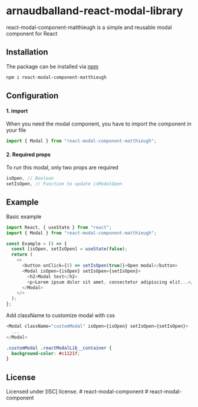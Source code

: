 # arnaudballand-react-modal-library

react-modal-component-matthieugh is a simple and reusable modal component for React

## Installation

The package can be installed via [npm](https://www.npmjs.com)

```bash
npm i react-modal-component-matthieugh
```

## Configuration

#### 1. import

When you need the modal component, you have to import the component in your file

```js
import { Modal } from "react-modal-component-matthieugh";
```

#### 2. Required props

To run this modal, only two props are required

```js
isOpen, // Boolean
setIsOpen, // Function to update isModalOpen
```

## Example

Basic example

```js
import React, { useState } from "react";
import { Modal } from "react-modal-component-matthieugh";

const Example = () => {
  const [isOpen, setIsOpen] = useState(false);
  return (
    <>
      <button onClick={() => setIsOpen(true)}>Open modal</button>
      <Modal isOpen={isOpen} setIsOpen={setIsOpen}>
        <h2>Modal test</h2>
        <p>Lorem ipsum dolor sit amet, consectetur adipiscing elit...</p>
      </Modal>
    </>
  );
};
```

Add className to customize modal with css

```js
<Modal className="customModal" isOpen={isOpen} setIsOpen={setIsOpen}>
  ...
</Modal>
```

```css
.customModal .reactModalLib__container {
  background-color: #c1121f;
}
```

## License

Licensed under [ISC] license.
#   r e a c t - m o d a l - c o m p o n e n t  
 #   r e a c t - m o d a l - c o m p o n e n t  
 